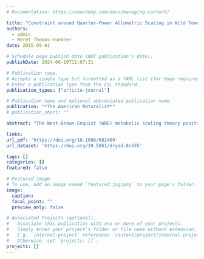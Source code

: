 ```yaml
---
# Documentation: https://wowchemy.com/docs/managing-content/

title: "Constraint around Quarter-Power Allometric Scaling in Wild Tomatoes ( Solanum sect. Lycopersicon ; Solanaceae)"
authors: 
  - admin
  - Meret Thomas-Huebner
date: 2015-09-01

# Schedule page publish date (NOT publication's date).
publishDate: 2024-06-10T11:07:31

# Publication type.
# Accepts a single type but formatted as a YAML list (for Hugo requirements).
# Enter a publication type from the CSL standard.
publication_types: ["article-journal"]

# Publication name and optional abbreviated publication name.
publication: "*The American Naturalist*"
# publication_short: ""

abstract: "The West-Brown-Enquist (WBE) metabolic scaling theory posits that many organismal features scale predictably with body size because of selection to minimize transport costs in resource distribution networks. Many scaling exponents are quarter-powers, as predicted by WBE, but there are also biologically signiﬁcant deviations that could reﬂect adaptation to different environments. A central but untested prediction of the WBE model is that wide deviation from optimal scaling is penalized, leading to a pattern of constraint on scaling exponents. Here, we demonstrate, using phylogenetic comparative methods, that variation in allometric scaling between mass and leaf area across 17 wild tomato taxa is constrained around a value indistinguishable from that predicted by WBE but signiﬁcantly greater than 2/3 (geometric-similarity model). The allometric-scaling exponent was highly correlated with fecundity, water use, and drought response, suggesting that it is functionally signiﬁcant and therefore could be under selective constraints. However, scaling was not strictly log–log linear but rather declined during ontogeny in all species, as has been observed in many plant species. We caution that although our results supported one prediction of the WBE model, it did not strongly test the model in other important respects. Nevertheless, phylogenetic comparative methods such as those used here are powerful but underutilized tools for metabolic ecology that complement existing methods to adjudicate between models."

links:
url_pdf: 'https://doi.org/10.1086/682409'
url_dataset: 'https://doi.org/10.5061/dryad.8ck55'

tags: []
categories: []
featured: false

# Featured image
# To use, add an image named `featured.jpg/png` to your page's folder. 
image:
  caption: 
  focal_point: ""
  preview_only: false

# Associated Projects (optional).
#   Associate this publication with one or more of your projects.
#   Simply enter your project's folder or file name without extension.
#   E.g. `internal-project` references `content/project/internal-project/index.md`.
#   Otherwise, set `projects: []`.
projects: []
---
```

